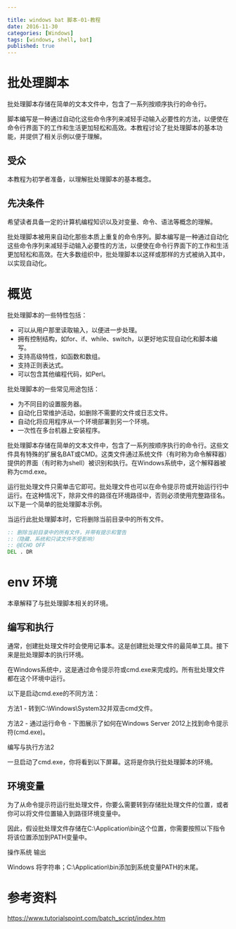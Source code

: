 ```yaml
---

title: windows bat 脚本-01-教程 
date: 2016-11-30
categories: [Windows]
tags: [windows, shell, bat]
published: true
---
```



# 批处理脚本

批处理脚本存储在简单的文本文件中，包含了一系列按顺序执行的命令行。

脚本编写是一种通过自动化这些命令序列来减轻手动输入必要性的方法，以便使在命令行界面下的工作和生活更加轻松和高效。本教程讨论了批处理脚本的基本功能，并提供了相关示例以便于理解。

## 受众

本教程为初学者准备，以理解批处理脚本的基本概念。

## 先决条件

希望读者具备一定的计算机编程知识以及对变量、命令、语法等概念的理解。

批处理脚本被用来自动化那些本质上重复的命令序列。脚本编写是一种通过自动化这些命令序列来减轻手动输入必要性的方法，以便使在命令行界面下的工作和生活更加轻松和高效。在大多数组织中，批处理脚本以这样或那样的方式被纳入其中，以实现自动化。

# 概览

批处理脚本的一些特性包括：

- 可以从用户那里读取输入，以便进一步处理。
- 拥有控制结构，如for、if、while、switch，以更好地实现自动化和脚本编写。
- 支持高级特性，如函数和数组。
- 支持正则表达式。
- 可以包含其他编程代码，如Perl。

批处理脚本的一些常见用途包括：

- 为不同目的设置服务器。
- 自动化日常维护活动，如删除不需要的文件或日志文件。
- 自动化将应用程序从一个环境部署到另一个环境。
- 一次性在多台机器上安装程序。

批处理脚本存储在简单的文本文件中，包含了一系列按顺序执行的命令行。这些文件具有特殊的扩展名BAT或CMD。这类文件通过系统文件（有时称为命令解释器）提供的界面（有时称为shell）被识别和执行。在Windows系统中，这个解释器被称为cmd.exe。

运行批处理文件只需单击它即可。批处理文件也可以在命令提示符或开始运行行中运行。在这种情况下，除非文件的路径在环境路径中，否则必须使用完整路径名。以下是一个简单的批处理脚本示例。

当运行此批处理脚本时，它将删除当前目录中的所有文件。

```bat
:: 删除当前目录中的所有文件，并带有提示和警告
::（隐藏、系统和只读文件不受影响）
:: @ECHO OFF
DEL . DR
```

# env 环境

本章解释了与批处理脚本相关的环境。

## 编写和执行

通常，创建批处理文件时会使用记事本。这是创建批处理文件的最简单工具。接下来是批处理脚本的执行环境。

在Windows系统中，这是通过命令提示符或cmd.exe来完成的。所有批处理文件都在这个环境中运行。

以下是启动cmd.exe的不同方法：

方法1 - 转到C:\Windows\System32并双击cmd文件。

方法2 - 通过运行命令 - 下图展示了如何在Windows Server 2012上找到命令提示符(cmd.exe)。

编写与执行方法2

一旦启动了cmd.exe，你将看到以下屏幕。这将是你执行批处理脚本的环境。

## 环境变量

为了从命令提示符运行批处理文件，你要么需要转到存储批处理文件的位置，或者你可以将文件位置输入到路径环境变量中。

因此，假设批处理文件存储在C:\Application\bin这个位置，你需要按照以下指令将该位置添加到PATH变量中。

操作系统	输出

Windows	将字符串；C:\Application\bin添加到系统变量PATH的末尾。

# 参考资料

https://www.tutorialspoint.com/batch_script/index.htm

